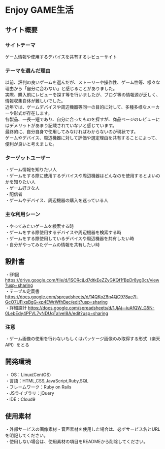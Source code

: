 # Enjoy GAME生活

## サイト概要
### サイトテーマ
ゲーム情報や使用するデバイスを共有するレビューサイト

### テーマを選んだ理由
以前、評判の良いゲームを選んだが、ストーリーや操作性、ゲーム性等、様々な理由から「自分に合わない」と感じることがありました。<br>
実際、購入前にレビューを探す等を行いましたが、ブログ等の情報源が乏しく、情報収集自体が難しいでした。<br>
近年では、ゲームデバイスや周辺機器等同一の目的に対して、多種多様なメーカーや形式が存在します。<br>
各製品、一長一短であり、自分に合ったものを探すが、商品ページのレビューにはデメリットがあまり記載されていないと感じています。<br>
最終的に、自分自身で使用してみなければわからないのが現状です。<br>
ゲームやデバイス、周辺機器に対して評価や選定理由を共有することによって、便利が良いと考えました。

### ターゲットユーザー
・ゲーム情報を知りたい人<br>
・ゲームをする際に使用するデバイスや周辺機器はどんなのを使用するとよいのかを知りたい人<br>
・ゲーム好きな人<br>
・配信者<br>
・ゲームやデバイス、周辺機器の購入を迷っている人

### 主な利用シーン
・やってみたいゲームを検索する時<br>
・ゲームをする際使用するデバイスや周辺機器を検索する時<br>
・ゲームをする際使用しているデバイスや周辺機器を共有したい時<br>
・自分がやってみたゲームの情報を共有したい時<br>

## 設計書
・ER図 https://drive.google.com/file/d/1SORcjLd7dtkEeZZyGKQf1fBpDr8yg0cr/view?usp=sharing<br>
・テーブル定義書 https://docs.google.com/spreadsheets/d/14QKoZ8n4QC978ae7l-GcO7UFixsBgG-xp4EWrWfhBec/edit?usp=sharing<br>
・詳細設計 https://docs.google.com/spreadsheets/d/1JjAj--iuAfQW_G5N-0LebEdy4PFVL7yNDUqTaIveI8A/edit?usp=sharing<br>

### 注意
・ゲーム画像の使用を行わないもしくはパッケージ画像のみ取得する形式（楽天API）をとる

## 開発環境
・ OS：Linux(CentOS)<br>
・言語：HTML,CSS,JavaScript,Ruby,SQL<br>
・フレームワーク：Ruby on Rails<br>
・JSライブラリ：jQuery<br>
・IDE：Cloud9

## 使用素材
・外部サービスの画像素材・音声素材を使用した場合は、必ずサービス名とURLを明記してください。<br>
・使用しない場合は、使用素材の項目をREADMEから削除してください。